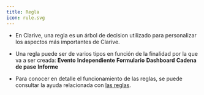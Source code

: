 ```yaml
---
title: Regla
icon: rule.svg
---
```

* En Clarive, una regla es un árbol de decision utilizado para personalizar los aspectos más importantes de Clarive.
* Una regla puede ser de varios tipos en función de la finalidad por la que va a ser creada:
    **Evento**
    **Independiente**
    **Formulario**
    **Dashboard**
    **Cadena de pase**
    **Informe**

* Para conocer en detalle el funcionamiento de las reglas, se puede consultar la ayuda relacionada con [las reglas](rules/rule-concepts).